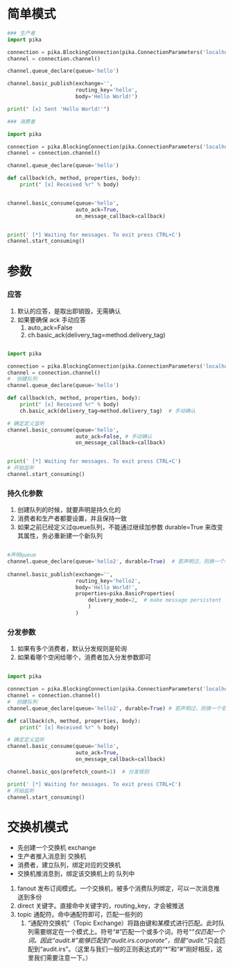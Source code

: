 # 简单模式
```python
### 生产者
import pika

connection = pika.BlockingConnection(pika.ConnectionParameters('localhost'))
channel = connection.channel()

channel.queue_declare(queue='hello')

channel.basic_publish(exchange='',
                      routing_key='hello',
                      body='Hello World!')

print(" [x] Sent 'Hello World!'")

### 消费者

import pika

connection = pika.BlockingConnection(pika.ConnectionParameters('localhost'))
channel = connection.channel()

channel.queue_declare(queue='hello')

def callback(ch, method, properties, body):
    print(" [x] Received %r" % body)


channel.basic_consume(queue='hello',
                      auto_ack=True,
                      on_message_callback=callback)


print(' [*] Waiting for messages. To exit press CTRL+C')
channel.start_consuming()
```

# 参数
### 应答
1. 默认的应答，是取出即销毁，无需确认
2. 如果要确保 ack 手动应答
    1. auto_ack=False
    2. ch.basic_ack(delivery_tag=method.delivery_tag)
```python

import pika

connection = pika.BlockingConnection(pika.ConnectionParameters('localhost'))
channel = connection.channel()
#  创建队列
channel.queue_declare(queue='hello')

def callback(ch, method, properties, body):
    print(" [x] Received %r" % body)
    ch.basic_ack(delivery_tag=method.delivery_tag)  # 手动确认

# 确定定义监听
channel.basic_consume(queue='hello',
                      auto_ack=False, # 手动确认
                      on_message_callback=callback)


print(' [*] Waiting for messages. To exit press CTRL+C')
# 开始监听
channel.start_consuming()

```
### 持久化参数
1. 创建队列的时候，就要声明是持久化的
2. 消费者和生产者都要设置，并且保持一致
3. 如果之前已经定义过queue队列，不能通过继续加参数 durable=True 来改变其属性，务必重新建一个新队列
```python

#声明queue
channel.queue_declare(queue='hello2', durable=True)  # 若声明过，则换一个名字
 
channel.basic_publish(exchange='',
                      routing_key='hello2',
                      body='Hello World!',
                      properties=pika.BasicProperties(
                          delivery_mode=2,  # make message persistent
                          )
                      )
```
### 分发参数
1. 如果有多个消费者，默认分发规则是轮询
2. 如果看哪个空闲给哪个，消费者加入分发参数即可
```python

import pika

connection = pika.BlockingConnection(pika.ConnectionParameters('localhost'))
channel = connection.channel()
#  创建队列
channel.queue_declare(queue='hello2', durable=True) # 若声明过，则换一个名字

def callback(ch, method, properties, body):
    print(" [x] Received %r" % body)

# 确定定义监听
channel.basic_consume(queue='hello',
                      auto_ack=True,
                      on_message_callback=callback)

channel.basic_qos(prefetch_count=1)  # 分发规则

print(' [*] Waiting for messages. To exit press CTRL+C')
# 开始监听
channel.start_consuming()

```

# 交换机模式
- 先创建一个交换机 exchange
- 生产者推入消息到 交换机
- 消费者，建立队列，绑定对应的交换机
- 交换机推消息到，绑定该交换机上的 队列中

1. fanout 发布订阅模式。一个交换机，被多个消费队列绑定，可以一次消息推送到多份
2. direct 关键字。直接命中关键字的，routing_key，才会被推送
3. topic 通配符。命中通配符即可，匹配一些列的
    1. “通配符交换机”（Topic Exchange）将路由键和某模式进行匹配。此时队列需要绑定在一个模式上。符号“#”匹配一个或多个词，符号“*”仅匹配一个词。因此“audit.#”能够匹配到“audit.irs.corporate”，但是“audit.*”只会匹配到“audit.irs”。（这里与我们一般的正则表达式的“*”和“#”刚好相反，这里我们需要注意一下。）
